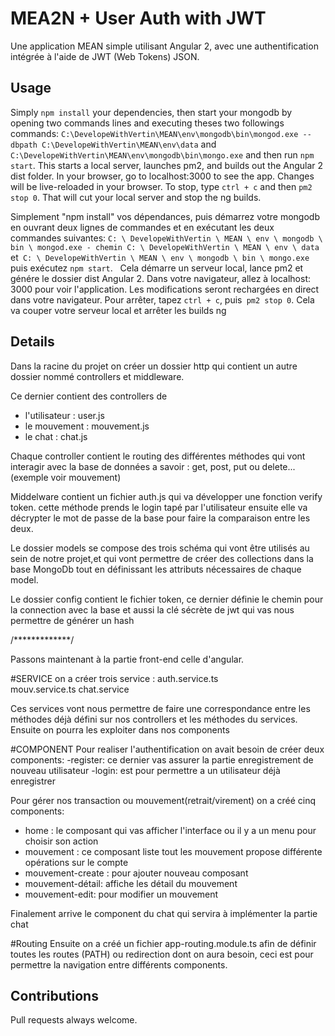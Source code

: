 # MEA2N + User Auth with JWT

Une application MEAN simple utilisant Angular 2, avec une authentification intégrée à l'aide de JWT (Web Tokens) JSON.

## Usage

Simply `npm install` your dependencies, then start your mongodb by opening two commands lines  and executing theses two followings commands: 
`C:\DevelopeWithVertin\MEAN\env\mongodb\bin\mongod.exe --dbpath C:\DevelopeWithVertin\MEAN\env\data` and `C:\DevelopeWithVertin\MEAN\env\mongodb\bin\mongo.exe` and then run `npm start`.
 This starts a local server, launches pm2, and builds out the Angular 2 dist folder. In your browser, go to localhost:3000 to see the app. Changes will be live-reloaded in your browser. To stop, type `ctrl + c` and then `pm2 stop 0`. That will cut your local server and stop the ng builds.

 Simplement "npm install" vos dépendances, puis démarrez votre mongodb en ouvrant deux lignes de commandes et en exécutant les deux commandes suivantes:
`C: \ DevelopeWithVertin \ MEAN \ env \ mongodb \ bin \ mongod.exe - chemin C: \ DevelopeWithVertin \ MEAN \ env \ data` et` C: \ DevelopeWithVertin \ MEAN \ env \ mongodb \ bin \ mongo.exe` puis exécutez `npm start`.
  Cela démarre un serveur local, lance pm2 et génére le dossier dist Angular 2. Dans votre navigateur, allez à localhost: 3000 pour voir l'application. Les modifications seront rechargées en direct dans votre navigateur. Pour arrêter, tapez `ctrl + c`, puis` pm2 stop 0`. Cela va couper votre serveur local et arrêter les builds ng

## Details

Dans la racine du projet on créer un dossier http qui contient un autre dossier nommé controllers et middleware.

Ce dernier contient des controllers de 
 + l'utilisateur : user.js 
 + le mouvement  : mouvement.js
 + le chat       : chat.js

Chaque controller contient le routing des différentes méthodes qui vont interagir avec la base de données a savoir : get, post, put ou delete...(exemple voir mouvement)

Middelware contient un fichier auth.js qui va développer une fonction verify token. cette méthode prends le login tapé par l'utilisateur ensuite elle va décrypter le mot de passe de la base pour faire la comparaison entre les deux. 


Le dossier models se compose des trois schéma qui vont être utilisés au sein de notre projet,et qui vont permettre de créer des collections dans la base MongoDb tout en définissant les attributs nécessaires de chaque model. 

Le dossier config contient le fichier token, ce dernier définie le chemin pour la connection avec la base et aussi la clé sécrète de jwt qui vas nous permettre de générer un hash


/*************/


Passons maintenant à la partie front-end celle d'angular.


#SERVICE
on a créer trois service : 
auth.service.ts  
mouv.service.ts
chat.service

Ces services vont nous permettre de faire une correspondance entre les méthodes déjà défini sur nos controllers  et les méthodes du services. Ensuite on pourra les exploiter dans nos components 


#COMPONENT
Pour realiser l'authentification on avait besoin de créer deux components:
-register: ce dernier vas assurer la partie enregistrement de nouveau utilisateur
-login: est pour permettre a un utilisateur déjà enregistrer

Pour gérer nos transaction ou mouvement(retrait/virement) on a créé cinq components:
- home : le composant qui vas afficher l'interface ou il y a un menu pour choisir son action
- mouvement : ce composant liste tout les mouvement propose différente opérations sur le compte
- mouvement-create : pour ajouter nouveau composant
- mouvement-détail: affiche les détail du mouvement
- mouvement-edit: pour modifier un mouvement 

Finalement arrive le component du chat qui servira à implémenter la partie chat

#Routing
Ensuite on a créé un fichier app-routing.module.ts afin de définir toutes les routes (PATH) ou redirection dont on aura besoin, ceci est pour permettre la navigation entre différents components. 


## Contributions

Pull requests always welcome.